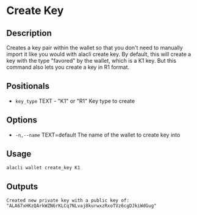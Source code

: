 # Create Key
## Description

Creates a key pair within the wallet so that you don't need to manually import it like you would with alacli create key. By default, this will create a key with the type "favored" by the wallet, which is a K1 key. But this command also lets you create a key in R1 format.

## Positionals

* `key_type` TEXT - "K1" or "R1" Key type to create

## Options

* `-n,--name` TEXT=default The name of the wallet to create key into

## Usage

    alacli wallet create_key K1

## Outputs

    Created new private key with a public key of: "ALA67xHKzQArkWZN6rKLCq7NLvaj8kurwxzRxoTVz6cgDJkiWdGug"